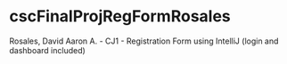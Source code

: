 # cscFinalProjRegFormRosales
Rosales, David Aaron A. - CJ1 - Registration Form using IntelliJ (login and dashboard included)
